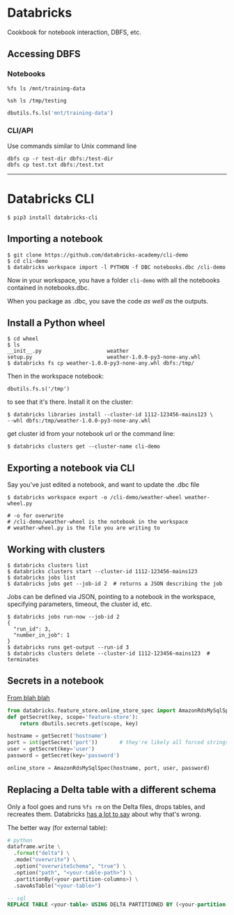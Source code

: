 # Databricks
Cookbook for notebook interaction, DBFS, etc.

## Accessing DBFS
### Notebooks
```
%fs ls /mnt/training-data

%sh ls /tmp/testing
```
```python
dbutils.fs.ls('mnt/training-data')
```

### CLI/API
Use commands similar to Unix command line
```
dbfs cp -r test-dir dbfs:/test-dir
dbfs cp test.txt dbfs:/test.txt
```
----

# Databricks CLI
```
$ pip3 install databricks-cli
```

## Importing a notebook
```
$ git clone https://github.com/databricks-academy/cli-demo
$ cd cli-demo
$ databricks workspace import -l PYTHON -f DBC notebooks.dbc /cli-demo
```
Now in your workspace, you have a folder `cli-demo` with all the notebooks 
contained in notebooks.dbc.

When you package as .dbc, you save the code _as well as_ the outputs.

## Install a Python wheel
```
$ cd wheel
$ ls
__init__.py						weather
setup.py						weather-1.0.0-py3-none-any.whl
$ databricks fs cp weather-1.0.0-py3-none-any.whl dbfs:/tmp/
```

Then in the workspace notebook:
```
dbutils.fs.s('/tmp')
```
to see that it's there. Install it on the cluster:
```
$ databricks libraries install --cluster-id 1112-123456-mains123 \
--whl dbfs:/tmp/weather-1.0.0-py3-none-any.whl
```
get cluster id from your notebook url or the command line:
```
$ databricks clusters get --cluster-name cli-demo
```

## Exporting a notebook via CLI
Say you've just edited a notebook, and want to update the .dbc file
```
$ databricks workspace export -o /cli-demo/weather-wheel weather-wheel.py

# -o for overwrite
# /cli-demo/weather-wheel is the notebook in the workspace
# weather-wheel.py is the file you are writing to
```

## Working with clusters
```
$ databricks clusters list
$ databricks clusters start --cluster-id 1112-123456-mains123
$ databricks jobs list
$ databricks jobs get --job-id 2  # returns a JSON describing the job
```

Jobs can be defined via JSON, pointing to a notebook in the workspace, 
specifying parameters, timeout, the cluster id, etc.

```
$ databricks jobs run-now --job-id 2
{
  "run_id": 3,
  "number_in_job": 1
}
$ databricks runs get-output --run-id 3
$ databricks clusters delete --cluster-id 1112-123456-mains123  # terminates
```

## Secrets in a notebook
[From blah blah](https://docs.databricks.com/applications/machine-learning/feature-store.html)
```python
from databricks.feature_store.online_store_spec import AmazonRdsMySqlSpec
def getSecret(key, scope='feature-store'):
	return dbutils.secrets.get(scope, key)

hostname = getSecret('hostname')
port = int(getSecret('port'))		# they're likely all forced strings
user = getSecret(key='user')
password = getSecret(key='password')

online_store = AmazonRdsMySqlSpec(hostname, port, user, password)
```

## Replacing a Delta table with a different schema
Only a fool goes and runs `%fs rm` on the Delta files, drops tables, and recreates them. Databricks
[has a lot to say](https://docs.databricks.com/delta/best-practices.html#replace-the-content-or-schema-of-a-table)
about why that's wrong.

The better way (for external table): 
```python
# python
dataframe.write \
  .format("delta") \
  .mode("overwrite") \
  .option("overwriteSchema", "true") \
  .option("path", "<your-table-path>") \
  .partitionBy(<your-partition-columns>) \
  .saveAsTable("<your-table>")
```
```sql
-- sql
REPLACE TABLE <your-table> USING DELTA PARTITIONED BY (<your-partition-columns>) LOCATION "<your-table-path>" AS SELECT ...

```
